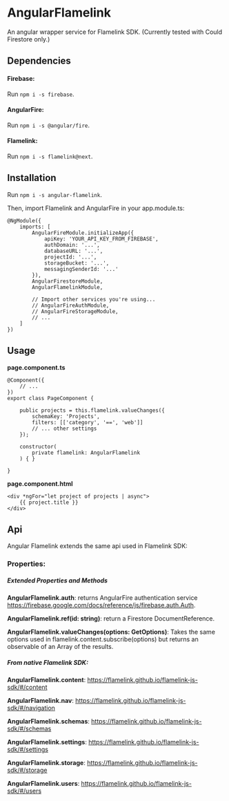 # AngularFlamelink

An angular wrapper service for Flamelink SDK.
(Currently tested with Could Firestore only.)

## Dependencies

#### Firebase:
Run `npm i -s firebase`. 

#### AngularFire:
Run `npm i -s @angular/fire`. 

#### Flamelink:
Run `npm i -s flamelink@next`. 


## Installation

Run `npm i -s angular-flamelink`. 

Then, import Flamelink and AngularFire in your app.module.ts:

```
@NgModule({
	imports: [
		AngularFireModule.initializeApp({
			apiKey: 'YOUR_API_KEY_FROM_FIREBASE',
			authDomain: '...',
			databaseURL: '...',
			projectId: '...',
			storageBucket: '...',
			messagingSenderId: '...'
		}),
		AngularFirestoreModule,
		AngularFlamelinkModule,
		
		// Import other services you're using...
		// AngularFireAuthModule,
		// AngularFireStorageModule,
		// ...
	]
})

```

## Usage

**page.component.ts**
```
@Component({
	// ...
})
export class PageComponent {

	public projects = this.flamelink.valueChanges({
		schemaKey: 'Projects',
		filters: [['category', '==', 'web']]
		// ... other settings
	});

	constructor(
		private flamelink: AngularFlamelink
	) { }

}
```

**page.component.html**
```
<div *ngFor="let project of projects | async">
	{{ project.title }}
</div>
```

## Api

Angular Flamelink extends the same api used in Flamelink SDK:

### Properties:

##### Extended Properties and Methods

**AngularFlamelink.auth**: returns AngularFire authentication service https://firebase.google.com/docs/reference/js/firebase.auth.Auth.

**AngularFlamelink.ref(id: string)**: return a Firestore DocumentReference. 

**AngularFlamelink.valueChanges(options: GetOptions)**: Takes the same options used in flamelink.content.subscribe(options) but returns an observable of an Array of the results.

##### From native Flamelink SDK:

**AngularFlamelink.content**: https://flamelink.github.io/flamelink-js-sdk/#/content

**AngularFlamelink.nav**: https://flamelink.github.io/flamelink-js-sdk/#/navigation

**AngularFlamelink.schemas**: https://flamelink.github.io/flamelink-js-sdk/#/schemas

**AngularFlamelink.settings**: https://flamelink.github.io/flamelink-js-sdk/#/settings

**AngularFlamelink.storage**: https://flamelink.github.io/flamelink-js-sdk/#/storage

**AngularFlamelink.users**: https://flamelink.github.io/flamelink-js-sdk/#/users

